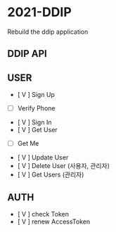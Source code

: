 # 2021-DDIP
Rebuild the ddip application


## DDIP API

USER
--------

- [ V ] Sign Up
- [ ] Verify Phone
- [ V ] Sign In
- [ V ] Get User
- [ ] Get Me
- [ V ] Update User
- [ V ] Delete User (사용자, 관리자)
- [ V ] Get Users (관리자)

AUTH
--------
- [ V ] check Token
- [ V ] renew AccessToken
